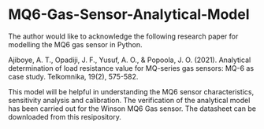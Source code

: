# MQ6-Gas-Sensor-Analytical-Model 

The author would like to acknowledge the following research paper for modelling the MQ6 gas sensor in Python. 

Ajiboye, A. T., Opadiji, J. F., Yusuf, A. O., & Popoola, J. O. (2021). Analytical determination of load resistance value for
MQ-series gas sensors: MQ-6 as case study. Telkomnika, 19(2), 575-582.

This model will be helpful in understanding the MQ6 sensor characteristics, sensitivity analysis and calibration. The verification of the analytical model has been carried out for the Winson MQ6 Gas sensor. The datasheet can be downloaded from this resipository. 
